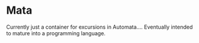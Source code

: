 # Mata
Currently just a container for excursions in Automata.... Eventually intended to mature into a programming language.
